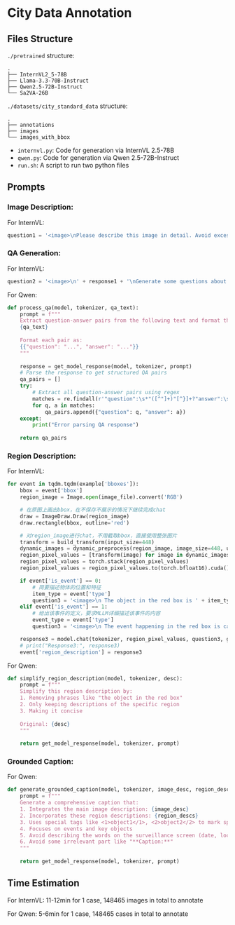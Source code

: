 # City Data Annotation

## Files Structure

`./pretrained` structure:

```
.
├── InternVL2_5-78B
├── Llama-3.3-70B-Instruct
├── Qwen2.5-72B-Instruct
└── Sa2VA-26B
```

`./datasets/city_standard_data` structure:

```
.
├── annotations
├── images
└── images_with_bbox
```

- `internvl.py`: Code for generation via InternVL 2.5-78B
- `qwen.py`: Code for generation via Qwen 2.5-72B-Instruct
- `run.sh`: A script to run two python files 

## Prompts

### Image Description:

For InternVL:

```python
question1 = '<image>\nPlease describe this image in detail. Avoid excessively long and detailed expressions, condense them into a single paragraph without describing the words on the surveillance screen (date, location, etc.) and without describing the words that appear on the screen (content of the sign, etc.)'
```

### QA Generation:

For InternVL:

```python
question2 = '<image>\n' + response1 + '\nGenerate some questions about the image content and give the answer. Avoid describing the words on the surveillance screen (date, location, etc.) and the words that appear on the screen (content of the sign, etc.)'
```

For Qwen:

```python
def process_qa(model, tokenizer, qa_text):
    prompt = f"""
    Extract question-answer pairs from the following text and format them as JSON:
    {qa_text}
    
    Format each pair as:
    {{"question": "...", "answer": "..."}}
    """
    
    response = get_model_response(model, tokenizer, prompt)
    # Parse the response to get structured QA pairs
    qa_pairs = []
    try:
        # Extract all question-answer pairs using regex
        matches = re.findall(r'"question":\s*"([^"]+)"[^}]+?"answer":\s*"([^"]+)"', response)
        for q, a in matches:
            qa_pairs.append({"question": q, "answer": a})
    except:
        print("Error parsing QA response")
    
    return qa_pairs
```

### Region Description:

For InternVL:

```python
for event in tqdm.tqdm(example['bboxes']):
    bbox = event['bbox']
    region_image = Image.open(image_file).convert('RGB')

    # 在原图上画出bbox，在不保存不展示的情况下继续完成chat
    draw = ImageDraw.Draw(region_image)
    draw.rectangle(bbox, outline='red')

    # 对region_image进行chat，不用截取bbox，直接使用整张图片
    transform = build_transform(input_size=448)
    dynamic_images = dynamic_preprocess(region_image, image_size=448, use_thumbnail=True, max_num=12)
    region_pixel_values = [transform(image) for image in dynamic_images]
    region_pixel_values = torch.stack(region_pixel_values)
    region_pixel_values = region_pixel_values.to(torch.bfloat16).cuda()

    if event['is_event'] == 0:
        # 简要描述物体的位置和特征
        item_type = event['type']
        question3 = '<image>\n The object in the red box is ' + item_type + '. Please describe the location and characteristics of the object briefly.'
    elif event['is_event'] == 1:
        # 给出该事件的定义，要求MLLM详细描述该事件的内容
        event_type = event['type']
        question3 = '<image>\n The event happening in the red box is called ' + event_type + '. Please describe the content of the event in detail.'

    response3 = model.chat(tokenizer, region_pixel_values, question3, generation_config)
    # print("Response3:", response3)
    event['region_description'] = response3
```

For Qwen:

```python
def simplify_region_description(model, tokenizer, desc):
    prompt = f"""
    Simplify this region description by:
    1. Removing phrases like "the object in the red box"
    2. Only keeping descriptions of the specific region
    3. Making it concise
    
    Original: {desc}
    """
    
    return get_model_response(model, tokenizer, prompt)
```

### Grounded Caption:

For Qwen:

```python
def generate_grounded_caption(model, tokenizer, image_desc, region_descs):
    prompt = f"""
    Generate a comprehensive caption that:
    1. Integrates the main image description: {image_desc}
    2. Incorporates these region descriptions: {region_descs}
    3. Uses special tags like <1>object1</1>, <2>object2</2> to mark specific items
    4. Focuses on events and key objects
    5. Avoid describing the words on the surveillance screen (date, location, etc.) and the words that appear on the screen (content of the sign, etc.)
    6. Avoid some irrelevant part like "**Caption:**"
    """
    
    return get_model_response(model, tokenizer, prompt)
```

## Time Estimation

For InternVL: 11-12min for 1 case, 148465 images in total to annotate

For Qwen: 5-6min for 1 case, 148465 cases in total to annotate
